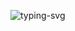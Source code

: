 <p>
   <img src="https://readme-typing-svg.demolab.com?font=Ms+Madi&size=25&duration=6000&pause=1000&color=0E6228&vCenter=true&width=435&lines=Spend+your+life+in+your+own+way" alt="typing-svg">
</p>

<!--
<div align="center">
<span>  </span>
<img height="170px" src="https://github-readme-stats.vercel.app/api?username=LeviDean&theme=vue" /><span>  </span><img height="170px" src="https://github-readme-stats.vercel.app/api/top-langs/?username=LeviDean&layout=compact&langs_count=8" />
<span>  </span>
</div>

<div align="center">
    <img  height="170px" src="https://github-readme-streak-stats.herokuapp.com/?user=LeviDean" />
</div>

<div align="center">
    <img height="200px" src="https://activity-graph.herokuapp.com/graph?username=LeviDean&theme=minimal" />
</div> 



### 💻 Tech Stack
<div>
<img height="20" src="https://img.shields.io/badge/Python-000000?style=flat-squar&logo=python&logoColor=3776AB&color=A2D4FE">
<img height="20" src="https://img.shields.io/badge/Rust-000000?style=flat-squar&logo=rust&logoColor=000000&color=CECECE">
<img height="20" src="https://img.shields.io/badge/TypeScript-000000?style=flat-squar&logo=TypeScript&logoColor=3178C6&color=B1C8E1">
<br/>
<img height="20" src="https://img.shields.io/badge/Linux-000000?style=flat-squar&logo=Linux&logoColor=FBBF0D&color=FFF5D7">
<img height="20" src="https://img.shields.io/badge/Mac-000000?style=flat-squar&logo=MacOs&logoColor=000000&color=EFEFEF">
<img height="20" src="https://img.shields.io/badge/Windows-000000?style=flat-squar&logo=Windows&logoColor=0078D6&color=AFD8F9">
<br/>
<img height="20" src="https://img.shields.io/badge/Pytorch-000000?style=flat-squar&logo=pytorch&logoColor=EE4C2C&color=FFE17B">
<img height="20" src="https://img.shields.io/badge/PyG-000000?style=flat-squar&logo=PyG&logoColor=3C2179&color=CEDDFF">
<img height="20" src="https://img.shields.io/badge/Numpy-000000?style=flat-squar&logo=Numpy&logoColor=013243&color=7BA6F3">
<img height="20" src="https://img.shields.io/badge/spaCy-000000?style=flat-squar&logo=spaCy&logoColor=09A3D5&color=9ADFF5">
<img height="20" src="https://img.shields.io/badge/Neo4j-000000?style=flat-squar&logo=Neo4j&logoColor=008CC1&color=CDF1FF">
<br/>
<img height="20" src="https://img.shields.io/badge/Substrate-000000?style=flat-squar&logo=Parity Substrate&logoColor=282828&color=E1E1E1">
</div> -->
